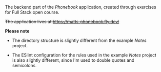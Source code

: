 The backend part of the _Phonebook_ application, created through exercises for Full Stack open course.

~~The application lives at https://matts-phonebook.fly.dev/~~

**Please note**

- The directory structure is slightly different from the example _Notes_ project.

- The ESlint configuration for the rules used in the example _Notes_ project is also slightly different, since I'm used to double quotes and semicolons.
